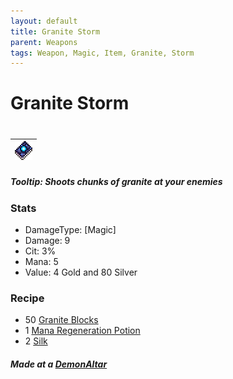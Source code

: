 ```yaml
---
layout: default
title: Granite Storm
parent: Weapons
tags: Weapon, Magic, Item, Granite, Storm
---
```


# Granite Storm
#
| ![Icon](https://raw.githubusercontent.com/RickLugtigheid/SupernovaMod/main/Items/Weapons/PreHardmode/GraniteStorm.png) |
| ------ |

##### Tooltip: *Shoots chunks of granite at your enemies*

### Stats
- DamageType: [Magic]
- Damage: 9
- Cit: 3%
- Mana: 5
- Value: 4 Gold and 80 Silver

### Recipe
- 50 [Granite Blocks](https://terraria.gamepedia.com/Granite_Block)
- 1 [Mana Regeneration Potion](https://terraria.gamepedia.com/Mana_Regeneration_Potion)
- 2 [Silk](https://terraria.gamepedia.com/Silk)

##### Made at a [DemonAltar](https://terraria.gamepedia.com/Demon_Altar)
